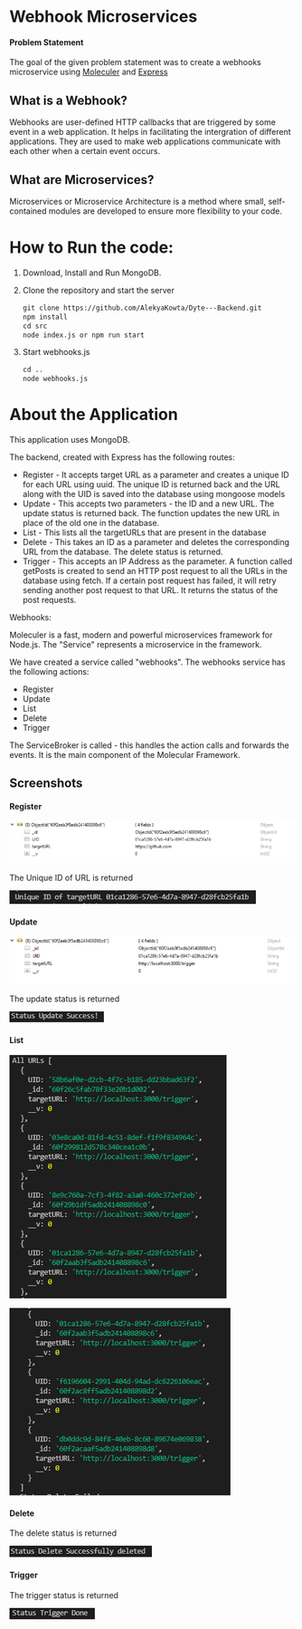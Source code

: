 # Webhook Microservices

#### Problem Statement

The goal of the given problem statement was to create a webhooks microservice using [Moleculer](https://moleculer.services/) and [Express](https://expressjs.com/) 

## What is a Webhook?

Webhooks are user-defined HTTP callbacks that are triggered by some event in a web application. It helps in facilitating the intergration of different applications. They are used to make web applications communicate with each other when a certain event occurs.

## What are Microservices?

Microservices or Microservice Architecture is a method where small, self-contained modules are developed to ensure more flexibility to your code.

# How to Run the code:

1. Download, Install and Run MongoDB.

2. Clone the repository and start the server

   ```
   git clone https://github.com/AlekyaKowta/Dyte---Backend.git
   npm install
   cd src 
   node index.js or npm run start
   ```

3. Start webhooks.js

   ```
   cd ..
   node webhooks.js
   ```

# About the Application

This application uses MongoDB.

The backend, created with Express has the following routes:

- Register - It accepts target URL as a parameter and creates a unique ID for each URL using uuid. The unique ID is returned back and the URL along with the UID is saved into the database using mongoose models
- Update - This accepts two parameters - the ID and a new URL. The update status is returned back. The function updates the new URL in place of the old one in the database.
- List - This lists all the targetURLs that are present in the database
- Delete - This takes an ID as a parameter and deletes the corresponding URL from the database. The delete status is returned.
- Trigger - This accepts an IP Address as the parameter. A function called getPosts is created to send an HTTP post request to all the URLs in the database using fetch. If a certain post request has failed, it will retry sending another post request to that URL. It returns the status of the post requests.

Webhooks:

Moleculer is a fast, modern and powerful microservices framework for Node.js. The "Service" represents a microservice in the framework.

We have created a service called "webhooks". The webhooks service has the following actions:

- Register
- Update
- List
- Delete
- Trigger

The ServiceBroker is called - this handles the action calls and forwards the events. It is the main component of the Molecular Framework. 

## Screenshots

#### Register

![image-20210717153322620](/assets/image-20210717153322620.png)

The Unique ID of URL is returned

![image-20210717153421114](/assets/image-20210717153421114.png)

#### Update

![image-20210717153936401](/assets/image-20210717153936401.png)

The update status is returned

![image-20210717154003860](/assets/image-20210717154003860.png)

#### List

![image-20210717154116609](/assets/image-20210717154116609.png)

![image-20210717154152653](/assets/image-20210717154152653.png)

#### Delete

The delete status is returned

![image-20210717154311709](/assets/image-20210717154311709.png)

#### Trigger

The trigger status is returned

![image-20210717154405876](/assets/image-20210717154405876.png)

